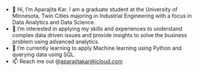 - 👋 Hi, I’m Aparajita Kar. I am a graduate student at the University of Minnesota, Twin Cities majoring in Industrial Engineering with a focus in Data Analytics and Data Science. 
- 👀 I’m interested in applying my skills and experiences to understand complex data driven issues and provide insights to solve the business problem using advanced analytics.
- 🌱 I’m currently learning to apply Machine learning using Python and querying data using SQL.  
- 📫 Reach me out @aparajitakar@icloud.com
